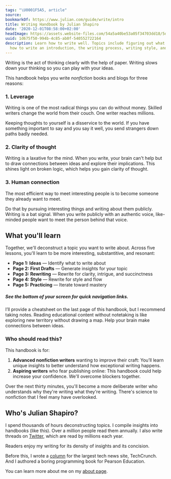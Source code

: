 ```yaml
---
tags: "\U0001F5A5, article"
source:
bookmarkOf: https://www.julian.com/guide/write/intro
title: Writing Handbook by Julian Shapiro
date: '2020-12-01T08:58:00+02:00'
headImage: https://assets.website-files.com/54a5a40be53a05f34703dd18/5d3612c1918b28e348b1b374_writing%20opengraph.jpg
uuid: 1d675f50-994b-4c85-ab0f-540552722164
description: Learn how to write well. Topics include figuring out what to write about,
  how to write an introduction, the writing process, writing style, and copyediting.
---
```


Writing is the act of thinking clearly with the help of paper. Writing slows down your thinking so you can play with your ideas.

This handbook helps you write _nonfiction_ books and blogs for three reasons:

### 1\. Leverage

Writing is one of the most radical things you can do without money. Skilled writers change the world from their couch. One writer reaches millions.

Keeping thoughts to yourself is a disservice to the world. If you have something important to say and you say it well, you send strangers down paths badly needed.

### 2\. Clarity of thought

Writing is a laxative for the mind. When you write, your brain can't help but to draw connections between ideas and explore their implications. This shines light on broken logic, which helps you gain clarity of thought.

### 3\. Human connection

The most efficient way to meet interesting people is to become someone they already want to meet.

Do that by pursuing interesting things and writing about them publicly. Writing is a bat signal. When you write publicly with an authentic voice, like-minded people want to meet the person behind that voice.

What you'll learn
-----------------

Together, we'll deconstruct a topic you want to write about. Across five lessons, you'll learn to be more interesting, substantitive, and resonant:

*   **Page 1: Ideas** — Identify what to write about
*   **Page 2: First Drafts** — Generate insights for your topic
*   **Page 3: Rewriting** — Rewrite for clarity, intrigue, and succinctness
*   **Page 4: Style** — Rewrite for style and flow
*   **Page 5: Practicing** — Iterate toward mastery

##### See the bottom of your screen for quick navigation links.

I’ll provide a cheatsheet on the last page of this handbook, but I recommend taking notes. Reading educational content without notetaking is like exploring new territory without drawing a map. Help your brain make connections between ideas.

### Who should read this?

This handbook is for:  

1.  **Advanced nonfiction writers** wanting to improve their craft: You’ll learn unique insights to better understand how exceptional writing happens.
2.  **Aspiring writers** who fear publishing online: This handbook could help increase your confidence. We'll overcome blockers together.

Over the next thirty minutes, you'll become a more deliberate writer who understands why they're writing what they're writing. There's science to nonfiction that I feel many have overlooked.

Who's Julian Shapiro?
---------------------

I spend thousands of hours deconstructing topics. I compile insights into handbooks (like this). Over a million people read them annually. I also write threads on [Twitter](https://twitter.com/julian), which are read by millions each year.

Readers enjoy my writing for its density of insights and its concision.

Before this, I wrote a [column](https://techcrunch.com/2019/04/13/how-do-startups-actually-get-their-content-marketing-to-work/) for the largest tech news site, TechCrunch. And I authored a boring programming book for Pearson Education.

You can learn more about me on my [about page](/about).